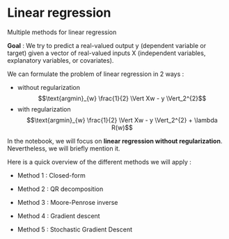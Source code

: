 # Linear regression
Multiple methods for linear regression

**Goal** : We try to predict a real-valued output y (dependent variable or target) given a vector of real-valued inputs X (independent variables, explanatory variables, or covariates).

We can formulate the problem of linear regression in 2 ways :

- without regularization $$\text{argmin}_{w} \frac{1}{2} \Vert Xw - y \Vert_2^{2}$$
- with regularization $$\text{argmin}_{w} \frac{1}{2} \Vert Xw - y \Vert_2^{2} + \lambda R(w)$$

In the notebook, we will focus on **linear regression without regularization**. Nevertheless, we will briefly mention it.

Here is a quick overview of the different methods we will apply :

- Method 1 : Closed-form

- Method 2 : QR decomposition

- Method 3 : Moore-Penrose inverse

- Method 4 : Gradient descent

- Method 5 : Stochastic Gradient Descent
